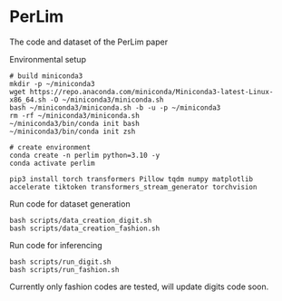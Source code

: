 # PerLim
The code and dataset of the PerLim paper


Environmental setup

```
# build miniconda3
mkdir -p ~/miniconda3
wget https://repo.anaconda.com/miniconda/Miniconda3-latest-Linux-x86_64.sh -O ~/miniconda3/miniconda.sh
bash ~/miniconda3/miniconda.sh -b -u -p ~/miniconda3
rm -rf ~/miniconda3/miniconda.sh
~/miniconda3/bin/conda init bash
~/miniconda3/bin/conda init zsh

# create environment
conda create -n perlim python=3.10 -y
conda activate perlim

pip3 install torch transformers Pillow tqdm numpy matplotlib accelerate tiktoken transformers_stream_generator torchvision
```

Run code for dataset generation

```
bash scripts/data_creation_digit.sh
bash scripts/data_creation_fashion.sh
```

Run code for inferencing

```
bash scripts/run_digit.sh
bash scripts/run_fashion.sh
```

Currently only fashion codes are tested, will update digits code soon.